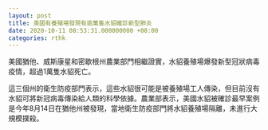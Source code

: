 ```yaml
---
layout: post
title: 美國有養殖場發現有逾萬隻水貂確診新型肺炎
date: 2020-10-11 08:53:31.000000000 +08:00
categories: rthk
---
```


美國猶他、威斯康星和密歇根州農業部門相繼證實，水貂養殖場爆發新型冠狀病毒疫情，超過1萬隻水貂死亡。

這三個州的衛生防疫部門表示，這些水貂很可能是被養殖場工人傳染，但目前沒有水貂可將新冠病毒傳染給人類的科學依據。農業部表示，美國水貂被確診最早案例是今年8月14日在猶他州被發現，當地衛生防疫部門將水貂養殖場隔離，未進行大規模撲殺。
